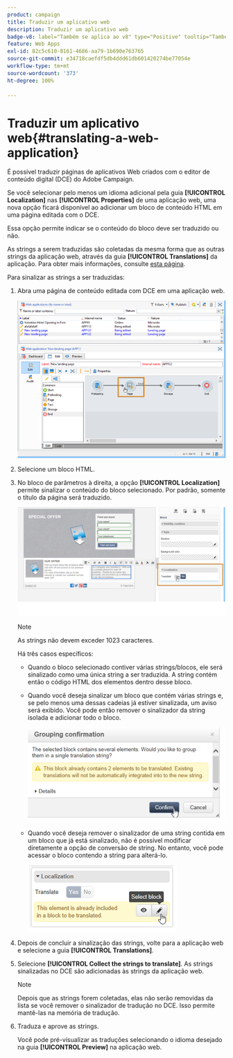 ```yaml
---
product: campaign
title: Traduzir um aplicativo web
description: Traduzir um aplicativo web
badge-v8: label="Também se aplica ao v8" type="Positive" tooltip="Também se aplica ao Campaign v8"
feature: Web Apps
exl-id: 82c5c610-8161-4686-aa79-1b690e763765
source-git-commit: e34718caefdf5db4ddd61db601420274be77054e
workflow-type: tm+mt
source-wordcount: '373'
ht-degree: 100%

---
```


# Traduzir um aplicativo web{#translating-a-web-application}



É possível traduzir páginas de aplicativos Web criados com o editor de conteúdo digital (DCE) do Adobe Campaign.

Se você selecionar pelo menos um idioma adicional pela guia **[!UICONTROL Localization]** nas **[!UICONTROL Properties]** de uma aplicação web, uma nova opção ficará disponível ao adicionar um bloco de conteúdo HTML em uma página editada com o DCE.

Essa opção permite indicar se o conteúdo do bloco deve ser traduzido ou não.

As strings a serem traduzidas são coletadas da mesma forma que as outras strings da aplicação web, através da guia **[!UICONTROL Translations]** da aplicação. Para obter mais informações, consulte [esta página](translating-a-web-form.md).

Para sinalizar as strings a ser traduzidas:

1. Abra uma página de conteúdo editada com DCE em uma aplicação web.

   ![](assets/dce_translation_3.png)

1. Selecione um bloco HTML.
1. No bloco de parâmetros à direita, a opção **[!UICONTROL Localization]** permite sinalizar o conteúdo do bloco selecionado. Por padrão, somente o título da página será traduzido.

   ![](assets/dce_translation_1.png)

   >[!NOTE]
   >
   >As strings não devem exceder 1023 caracteres.

   Há três casos específicos:

   * Quando o bloco selecionado contiver várias strings/blocos, ele será sinalizado como uma única string a ser traduzida. A string contém então o código HTML dos elementos dentro desse bloco.
   * Quando você deseja sinalizar um bloco que contém várias strings e, se pelo menos uma dessas cadeias já estiver sinalizada, um aviso será exibido. Você pode então remover o sinalizador da string isolada e adicionar todo o bloco.

     ![](assets/dce_translation_4.png)

   * Quando você deseja remover o sinalizador de uma string contida em um bloco que já está sinalizado, não é possível modificar diretamente a opção de conversão de string. No entanto, você pode acessar o bloco contendo a string para alterá-lo.

     ![](assets/dce_translation_2.png)

1. Depois de concluir a sinalização das strings, volte para a aplicação web e selecione a guia **[!UICONTROL Translations]**.
1. Selecione **[!UICONTROL Collect the strings to translate]**. As strings sinalizadas no DCE são adicionadas às strings da aplicação web.

   >[!NOTE]
   >
   >Depois que as strings forem coletadas, elas não serão removidas da lista se você remover o sinalizador de tradução no DCE. Isso permite mantê-las na memória de tradução.

1. Traduza e aprove as strings.

   Você pode pré-visualizar as traduções selecionando o idioma desejado na guia **[!UICONTROL Preview]** na aplicação web.

